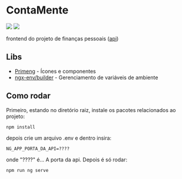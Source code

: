 # ContaMente

![](https://img.shields.io/badge/Angular-DD0031?style=for-the-badge&logo=angular&logoColor=white)
![](https://img.shields.io/badge/Tailwind_CSS-38B2AC?style=for-the-badge&logo=tailwind-css&logoColor=white)

frontend do projeto de finanças pessoais ([api](https://github.com/Ramon-Mateus/ContaMente-API))

## Libs

- [Primeng](https://primeng.org/) - Ícones e componentes
- [ngx-env/builder](https://www.npmjs.com/package/@ngx-env/builder) - Gerenciamento de variáveis de ambiente

## Como rodar

Primeiro, estando no diretório raiz, instale os pacotes relacionados ao projeto:

    npm install

depois crie um arquivo .env e dentro insira:

    NG_APP_PORTA_DA_API=????

onde "????" é... A porta da api. Depois é só rodar:

    npm run ng serve
